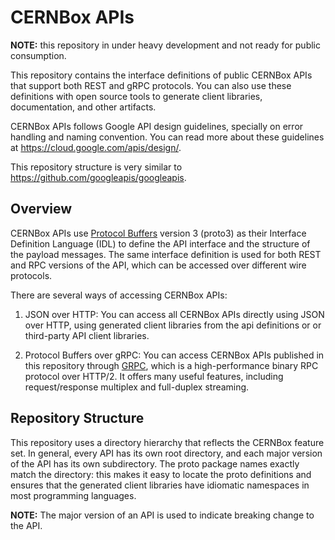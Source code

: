 # CERNBox APIs

**NOTE:** this repository in under heavy development
and not ready for public consumption.

This repository contains the interface definitions of public
CERNBox APIs that support both REST and gRPC protocols. You can also
use these definitions with open source tools to generate client
libraries, documentation, and other artifacts.

CERNBox APIs follows Google API design guidelines, specially on error handling and naming convention.
You can read more about these guidelines at https://cloud.google.com/apis/design/.

This repository structure is very similar to https://github.com/googleapis/googleapis.

## Overview

CERNBox APIs use [Protocol Buffers](https://github.com/google/protobuf)
version 3 (proto3) as their Interface Definition Language (IDL) to
define the API interface and the structure of the payload messages. The
same interface definition is used for both REST and RPC versions of the
API, which can be accessed over different wire protocols.

There are several ways of accessing CERNBox APIs:

1.  JSON over HTTP: You can access all CERNBox APIs directly using JSON
over HTTP, using generated client libraries from the api definitions or 
or third-party API client libraries.

2.  Protocol Buffers over gRPC: You can access CERNBox APIs published
in this repository through [GRPC](https://github.com/grpc), which is
a high-performance binary RPC protocol over HTTP/2. It offers many
useful features, including request/response multiplex and full-duplex
streaming.


## Repository Structure

This repository uses a directory hierarchy that reflects the CERNBox
feature set. In general, every API has its own root
directory, and each major version of the API has its own subdirectory.
The proto package names exactly match the directory: this makes it
easy to locate the proto definitions and ensures that the generated
client libraries have idiomatic namespaces in most programming
languages. 

**NOTE:** The major version of an API is used to indicate breaking
change to the API.
